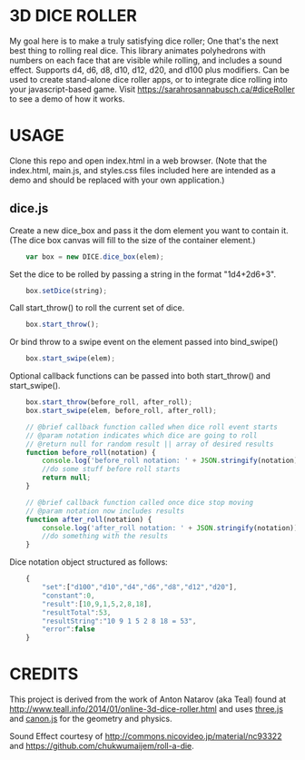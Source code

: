 # 3D DICE ROLLER

My goal here is to make a truly satisfying dice roller; One that's the next best thing to rolling real dice. This library animates polyhedrons with numbers on each face that are visible while rolling, and includes a sound effect. Supports d4, d6, d8, d10, d12, d20, and d100 plus modifiers. Can be used to create stand-alone dice roller apps, or to integrate dice rolling into your javascript-based game. Visit https://sarahrosannabusch.ca/#diceRoller to see a demo of how it works.

# USAGE

Clone this repo and open index.html in a web browser. (Note that the index.html, main.js, and styles.css files included here are intended as a demo and should be replaced with your own application.)

## dice.js

Create a new dice_box and pass it the dom element you want to contain it. (The dice box canvas will fill to the size of the container element.)

```javascript
    var box = new DICE.dice_box(elem);
```

Set the dice to be rolled by passing a string in the format "1d4+2d6+3".

```javascript
    box.setDice(string);
```

Call start_throw() to roll the current set of dice.

```javascript
    box.start_throw();
```

Or bind throw to a swipe event on the element passed into bind_swipe()

```javascript
    box.start_swipe(elem);
```

Optional callback functions can be passed into both start_throw() and start_swipe().

```javascript
    box.start_throw(before_roll, after_roll);
    box.start_swipe(elem, before_roll, after_roll);

    // @brief callback function called when dice roll event starts
    // @param notation indicates which dice are going to roll
    // @return null for random result || array of desired results
    function before_roll(notation) {
        console.log('before_roll notation: ' + JSON.stringify(notation));
        //do some stuff before roll starts        
        return null;
    }

    // @brief callback function called once dice stop moving
    // @param notation now includes results
    function after_roll(notation) {
        console.log('after_roll notation: ' + JSON.stringify(notation));
        //do something with the results
    }
```

Dice notation object structured as follows:

```javascript
    {
        "set":["d100","d10","d4","d6","d8","d12","d20"],
        "constant":0,
        "result":[10,9,1,5,2,8,18],
        "resultTotal":53,
        "resultString":"10 9 1 5 2 8 18 = 53",
        "error":false
    }
```


# CREDITS

This project is derived from the work of Anton Natarov (aka Teal) found at http://www.teall.info/2014/01/online-3d-dice-roller.html and uses [three.js](https://github.com/mrdoob/three.js/) and [canon.js](https://github.com/schteppe/cannon.js) for the geometry and physics.

Sound Effect courtesy of http://commons.nicovideo.jp/material/nc93322 and https://github.com/chukwumaijem/roll-a-die.


